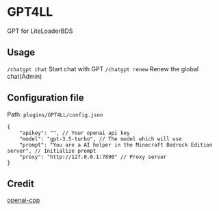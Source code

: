 # GPT4LL

GPT for LiteLoaderBDS

## Usage

`/chatgpt chat` Start chat with GPT
`/chatgpt renew` Renew the global chat(Admin)

## Configuration file

Path: `plugins/GPT4LL/config.json`

```jsonc
{
    "apikey": "", // Your openai api key
    "model": "gpt-3.5-turbo", // The model which will use
    "prompt": "You are a AI helper in the Minecraft Bedrock Edition server", // Initialize prompt
    "proxy": "http://127.0.0.1:7890" // Proxy server
}
```

## Credit

[openai-cpp](https://github.com/olrea/openai-cpp)